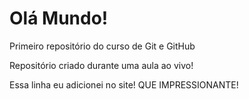 # Olá Mundo!
 Primeiro repositório do curso de Git e GitHub

 Repositório criado durante uma aula ao vivo!

Essa linha eu adicionei no  site! QUE IMPRESSIONANTE!
